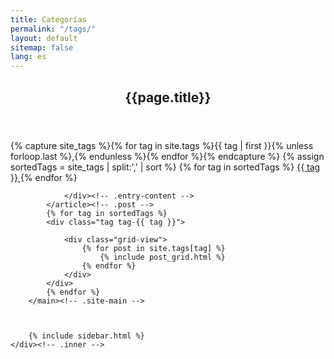 ```yaml
---
title: Categorías
permalink: "/tags/"
layout: default
sitemap: false
lang: es
---
```


<div class="site-content">
    <div class="inner">
        <main class="site-main">
            <article class="post">
                <header class="entry-header">
                    <div class="entry-header-wrap">  
                        <h1 class="entry-title">{{page.title}}</h1>
                    </div>
                </header><!-- .entry-header -->
                <div class="entry-content">
                    <div class="archive-tags-list">
                        {% capture site_tags %}{% for tag in site.tags %}{{ tag | first }}{% unless forloop.last %},{% endunless %}{% endfor %}{% endcapture %}
                        {% assign sortedTags = site_tags | split:',' | sort %}
                        {% for tag in sortedTags %}
                        <a class="tag-selector-{{ tag }}" href="#{{ tag | cgi_escape }}">{{ tag }} </a>
                        {% endfor %}
                    </div>

                </div><!-- .entry-content -->
            </article><!-- .post -->
            {% for tag in sortedTags %}
            <div class="tag tag-{{ tag }}">

                <div class="grid-view">
                    {% for post in site.tags[tag] %}
                        {% include post_grid.html %}
                    {% endfor %}
                </div>
            </div>
            {% endfor %}
        </main><!-- .site-main -->



        {% include sidebar.html %}
    </div><!-- .inner -->
</div><!-- .site-content -->


<script src="{{ site.baseurl }}/js/jquery.js?{{site.time | date: '%s%N'}}"></script>
<script src="{{ site.baseurl }}/js/tags.js?{{site.time | date: '%s%N'}}"></script>